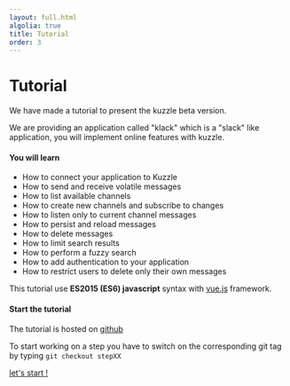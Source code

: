 ```yaml
---
layout: full.html
algolia: true
title: Tutorial
order: 3
---
```


# Tutorial

We have made a tutorial to present the kuzzle beta version.

We are providing an application called "klack" which is a "slack" like application,
you will implement online features with kuzzle.

#### You will learn

- How to connect your application to Kuzzle
- How to send and receive volatile messages
- How to list available channels
- How to create new channels and subscribe to changes
- How to listen only to current channel messages
- How to persist and reload messages
- How to delete messages
- How to limit search results
- How to perform a fuzzy search
- How to add authentication to your application
- How to restrict users to delete only their own messages

<aside class="notice">
This tutorial use <strong>ES2015 (ES6) javascript</strong> syntax with <a href="https://vuejs.org/">vue.js</a> framework.
</aside>

#### Start the tutorial

The tutorial is hosted on [github](https://github.com/kuzzleio/kuzzle-challenge-klack)

To start working on a step you have to switch on the corresponding git tag by typing `git checkout stepXX`

[let's start !](https://github.com/kuzzleio/kuzzle-challenge-klack)
